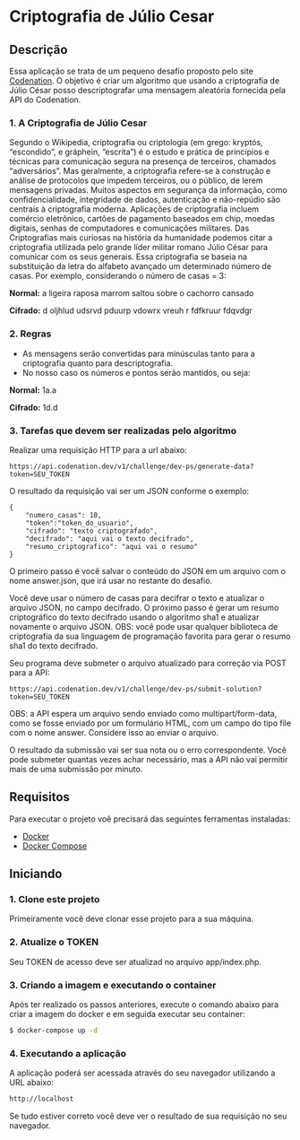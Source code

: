 # Criptografia de Júlio Cesar

## Descrição

Essa aplicação se trata de um pequeno desafio proposto pelo site [Codenation](http://codenation.dev/). O objetivo é criar um algoritmo que usando a criptografia de Júlio César posso descriptografar uma mensagem aleatória fornecida pela API do Codenation.

### 1. A Criptografia de Júlio Cesar

Segundo o Wikipedia, criptografia ou criptologia (em grego: kryptós, “escondido”, e gráphein, “escrita”) é o estudo e prática de princípios e técnicas para comunicação segura na presença de terceiros, chamados “adversários”. Mas geralmente, a criptografia refere-se à construção e análise de protocolos que impedem terceiros, ou o público, de lerem mensagens privadas. Muitos aspectos em segurança da informação, como confidencialidade, integridade de dados, autenticação e não-repúdio são centrais à criptografia moderna. Aplicações de criptografia incluem comércio eletrônico, cartões de pagamento baseados em chip, moedas digitais, senhas de computadores e comunicações militares. Das Criptografias mais curiosas na história da humanidade podemos citar a criptografia utilizada pelo grande líder militar romano Júlio César para comunicar com os seus generais. Essa criptografia se baseia na substituição da letra do alfabeto avançado um determinado número de casas. Por exemplo, considerando o número de casas = 3:

**Normal:** a ligeira raposa marrom saltou sobre o cachorro cansado

**Cifrado:** d oljhlud udsrvd pduurp vdowrx vreuh r fdfkruur fdqvdgr

### 2. Regras

* As mensagens serão convertidas para minúsculas tanto para a criptografia quanto para descriptografia.
* No nosso caso os números e pontos serão mantidos, ou seja:

**Normal:** 1a.a

**Cifrado:** 1d.d

### 3. Tarefas que devem ser realizadas pelo algoritmo

Realizar uma requisição HTTP para a url abaixo:

```
https://api.codenation.dev/v1/challenge/dev-ps/generate-data?token=SEU_TOKEN
```

O resultado da requisição vai ser um JSON conforme o exemplo:

```
{
	"numero_casas": 10,
	"token":"token_do_usuario",
	"cifrado": "texto criptografado",
	"decifrado": "aqui vai o texto decifrado",
	"resumo_criptografico": "aqui vai o resumo"
}
```

O primeiro passo é você salvar o conteúdo do JSON em um arquivo com o nome answer.json, que irá usar no restante do desafio.

Você deve usar o número de casas para decifrar o texto e atualizar o arquivo JSON, no campo decifrado. O próximo passo é gerar um resumo criptográfico do texto decifrado usando o algoritmo sha1 e atualizar novamente o arquivo JSON. OBS: você pode usar qualquer biblioteca de criptografia da sua linguagem de programação favorita para gerar o resumo sha1 do texto decifrado.

Seu programa deve submeter o arquivo atualizado para correção via POST para a API:

```
https://api.codenation.dev/v1/challenge/dev-ps/submit-solution?token=SEU_TOKEN
```

OBS: a API espera um arquivo sendo enviado como multipart/form-data, como se fosse enviado por um formulário HTML, com um campo do tipo file com o nome answer. Considere isso ao enviar o arquivo.

O resultado da submissão vai ser sua nota ou o erro correspondente. Você pode submeter quantas vezes achar necessário, mas a API não vai permitir mais de uma submissão por minuto.


## Requisitos

Para executar o projeto voê precisará das seguintes ferramentas instaladas:

- [Docker](https://docs.docker.com/install/)
- [Docker Compose](https://docs.docker.com/compose/install/)

## Iniciando 

### 1. Clone este projeto

Primeiramente você deve clonar esse projeto para a sua máquina.

### 2. Atualize o TOKEN 

Seu TOKEN de acesso deve ser atualizad no arquivo app/index.php.

### 3. Criando a imagem e executando o container

Após ter realizado os passos anteriores, execute o comando abaixo para criar a imagem do docker e em seguida executar seu container:

```sh
$ docker-compose up -d
```

### 4. Executando a aplicação 

A aplicação poderá ser acessada através do seu navegador utilizando a URL abaixo:

```sh
http://localhost
```

Se tudo estiver correto você deve ver o resultado de sua requisição no seu navegador.